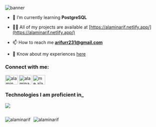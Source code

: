 ![banner](https://scontent.fjsr16-2.fna.fbcdn.net/v/t39.30808-6/461658243_1954346525066252_2005380503157090199_n.png?_nc_cat=107&ccb=1-7&_nc_sid=cc71e4&_nc_eui2=AeEkSe6G9UEsxLGe9WcfW9yudWyBCwKGiZF1bIELAoaJkatmhPbBKHefSvd2XUb7umSvGRmsCDsJVwyvkynycpSb&_nc_ohc=lEPjibabgOMQ7kNvgH7oe3r&_nc_zt=23&_nc_ht=scontent.fjsr16-2.fna&_nc_gid=AI3D5WTLwPAN3JW0qzXw2uE&oh=00_AYCQLL5UoykMGvFAi_id2fjDV4YtAJv3WLduV9lBDM7y8g&oe=67004448)

<!-- ![Frondend Web Developer](https://drive.google.com/file/d/1o5tK2QjWedfOFVOE3ZxNYw2qfLnp9Mwz/view?usp=sharing) -->
<!--<h1 align="center">Hi 👋, I'm Arifur Rahman</h1>
<h3 align="center">Full Stack Web Developer from Patuakhali, Bangladesh.</h3> -->

- 🌱 I’m currently learning **PostgreSQL**

- 👨‍💻 All of my projects are available at [https://alaminarif.netlify.app/](https://alaminarif.netlify.app/)

- 📫 How to reach me **arifurr231@gmail.com**

- 📄 Know about my experiences [here](https://shorturl.at/v9Wic)

<h3 align="left">Connect with me:</h3>
<p align="left">
  <a href="https://wa.link/1izfp0" target="blank"><img align="center" src="https://raw.githubusercontent.com/rahuldkjain/github-profile-readme-generator/master/src/images/icons/Social/whatsapp.svg" alt="alamin__arif" height="30" width="40" /></a>
<a href="https://linkedin.com/in/alaminarif" target="blank"><img align="center" src="https://raw.githubusercontent.com/rahuldkjain/github-profile-readme-generator/master/src/images/icons/Social/linked-in-alt.svg" alt="alaminarif" height="30" width="40" /></a>
<a href="https://fb.com/me.alamin.arif" target="blank"><img align="center" src="https://raw.githubusercontent.com/rahuldkjain/github-profile-readme-generator/master/src/images/icons/Social/facebook.svg" alt="me.alamin.arif" height="30" width="40" /></a>

</p>

<h3 align="left">Technologies I am proficient in_</h3>

<p align="left">
  <a href="https://skillicons.dev">
    <img src="https://skillicons.dev/icons?i=html,css,bootstrap,tailwind,javascript,typescript,mui,react,firebase,next,redux,nodejs,express,mongodb,postgres,prisma&perline=8" />
  </a>
</p>

<!-- ## [![My Skills](https://skillicons.dev/icons?i=html,css,bootstrap,tailwind,javascript,typescript,mui,react,firebase,next,redux,nodejs,express,mongodb,postgres,prisma&perline=8)](https://skillicons.dev) -->

<!-- <p><img align="left" src="https://github-readme-stats.vercel.app/api/top-langs?username=alaminarif&show_icons=true&theme=dark" alt="alaminarif" /></p> -->

<div style="display: flex" >
<p style="margin-right: 10px"><img align="center" src="https://github-readme-stats.vercel.app/api?username=alaminarif&show_icons=true&theme=dark" alt="alaminarif" /></p>

<p><img align="center" src="https://github-readme-streak-stats.herokuapp.com/?user=alaminarif&show_icons=true&theme=dark" alt="alaminarif" /></p>
</div>

<!-- &nbsp; -->
